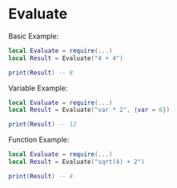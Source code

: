 # Evaluate

Basic Example:
```lua
local Evaluate = require(...)
local Result = Evaluate("4 + 4")

print(Result) -- 8
```
Variable Example:
```lua
local Evaluate = require(...)
local Result = Evaluate("var * 2", {var = 6})

print(Result) -- 12
```
Function Example:
```lua
local Evaluate = require(...)
local Result = Evaluate("sqrt(4) + 2")

print(Result) -- 4
```
